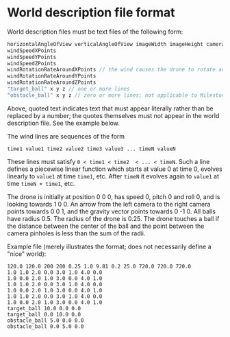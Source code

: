 World description file format
=============================

World description files must be text files of the following form:

```c
horizontalAngleOfView verticalAngleOfView imageWidth imageHeight cameraSeparation weight gravity drag maxThrust maxPitchRate maxRollRate maxYawRate
windSpeedXPoints
windSpeedYPoints
windSpeedZPoints
windRotationRateAroundXPoints // the wind causes the drone to rotate around an axis through its center parallel to the world X axis at this rate. Positive means clockwise when looking at 1 0 0 from 0 0 0. In degrees per second.
windRotationRateAroundYPoints
windRotationRateAroundZPoints
"target_ball" x y z // one or more lines
"obstacle_ball" x y z // zero or more lines; not applicable to Milestones 1.3 and 1.4
```

Above, quoted text indicates text that must appear literally rather than be replaced by a number; the quotes themselves must not appear in the world description file. See the example below.

The wind lines are sequences of the form
```
time1 value1 time2 value2 time3 value3 ... timeN valueN
```
These lines must satisfy `0 < time1 < time2  < ... < timeN`. Such a line defines a piecewise linear function which starts at value 0 at time 0, evolves linearly to `value1` at time `time1`, etc. After `timeN` it evolves again to `value1` at time `timeN + time1`, etc.

The drone is initially at position 0 0 0, has speed 0, pitch 0 and roll 0, and is looking towards 1 0 0. An arrow from the left camera to the right camera points towards 0 0 1, and the gravity vector points towards 0 -1 0. All balls have radius 0.5. The radius of the drone is 0.25. The drone touches a ball if the distance between the center of the ball and the point between the camera pinholes is less than the sum of the radii.

Example file (merely illustrates the format; does not necessarily define a "nice" world):

```
120.0 120.0 200 200 0.25 1.0 9.81 0.2 25.0 720.0 720.0 720.0
1.0 1.0 2.0 0.0 3.0 1.0 4.0 0.0
1.0 0.0 2.0 1.0 3.0 0.0 4.0 1.0
1.0 1.0 2.0 0.0 3.0 1.0 4.0 0.0
1.0 0.0 2.0 1.0 3.0 0.0 4.0 1.0
1.0 1.0 2.0 0.0 3.0 1.0 4.0 0.0
1.0 0.0 2.0 1.0 3.0 0.0 4.0 1.0
target_ball 10.0 0.0 0.0
target_ball 0.0 10.0 0.0
obstacle_ball 5.0 0.0 0.0
obstacle_ball 0.0 5.0 0.0
```
